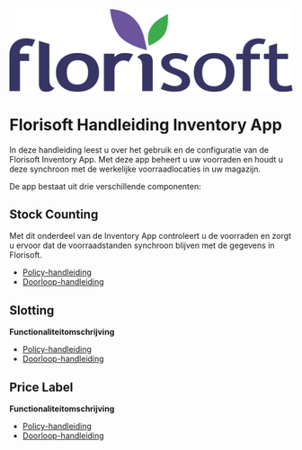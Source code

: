 <img src="../../fslogo.png">

# Florisoft Handleiding Inventory App

In deze handleiding leest u over het gebruik en de configuratie van de Florisoft Inventory App. Met deze app beheert u uw voorraden en houdt u deze synchroon met de werkelijke voorraadlocaties in uw magazijn.

De app bestaat uit drie verschillende componenten:

## Stock Counting

Met dit onderdeel van de Inventory App controleert u de voorraden en zorgt u ervoor dat de voorraadstanden synchroon blijven met de gegevens in Florisoft.

- [Policy-handleiding](https://github.com/florisoft/User.Manuals/blob/main/CLOUD%20APPLICATIONS/Inventory%20App/Stock%20Counting/Policies%20Stock%20Counting%20NL.md)  
- [Doorloop-handleiding](https://github.com/florisoft/User.Manuals/blob/main/CLOUD%20APPLICATIONS/Inventory%20App/Stock%20Counting/Quickstart%20Handleiding%20NL.md)  

## Slotting

**Functionaliteitomschrijving**  

- [Policy-handleiding](#)  
- [Doorloop-handleiding](#)  

## Price Label

**Functionaliteitomschrijving**  
- [Policy-handleiding](#)  
- [Doorloop-handleiding](#)  
